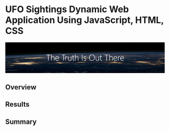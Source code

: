 # UFO Sightings Dynamic Web Application Using JavaScript, HTML, CSS

![jumbotron](./images/jumbotron.png)

## Overview

## Results

## Summary
